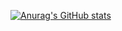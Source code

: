 [![Anurag's GitHub stats](https://github-readme-stats.vercel.app/api?username=xiaoliziawa)](https://github.com/xiaoliziawa)